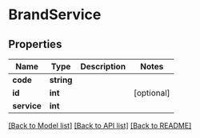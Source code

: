 # BrandService

## Properties
Name | Type | Description | Notes
------------ | ------------- | ------------- | -------------
**code** | **string** |  | 
**id** | **int** |  | [optional] 
**service** | **int** |  | 

[[Back to Model list]](../README.md#documentation-for-models) [[Back to API list]](../README.md#documentation-for-api-endpoints) [[Back to README]](../README.md)


